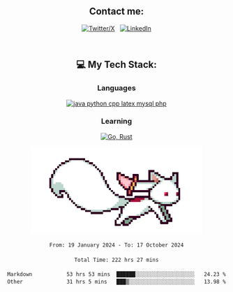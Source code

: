 

<div align="center">

## Contact me:

[![Twitter/X](https://skillicons.dev/icons?i=twitter)](https://twitter.com/erikskopp) &nbsp;
[![LinkedIn](https://skillicons.dev/icons?i=linkedin)](www.linkedin.com/in/erik-skopp) 

<div align="center">
<br>

## 💻 My Tech Stack:

### Languages

[![java python cpp latex mysql php](https://skillicons.dev/icons?i=java,python,cpp,latex,mysql,php)](https://skillicons.dev)

### Learning

[![Go, Rust](https://skillicons.dev/icons?i=go,rust)](https://skillicons.dev)

<center>

<img src="kyubey.gif" alt="Alt-Text" title="" >

</center>


<!--START_SECTION:waka-->

```txt
From: 19 January 2024 - To: 17 October 2024

Total Time: 222 hrs 27 mins

Markdown           53 hrs 53 mins  ██████░░░░░░░░░░░░░░░░░░░   24.23 %
Other              31 hrs 5 mins   ███▒░░░░░░░░░░░░░░░░░░░░░   13.98 %
```

<!--END_SECTION:waka-->
